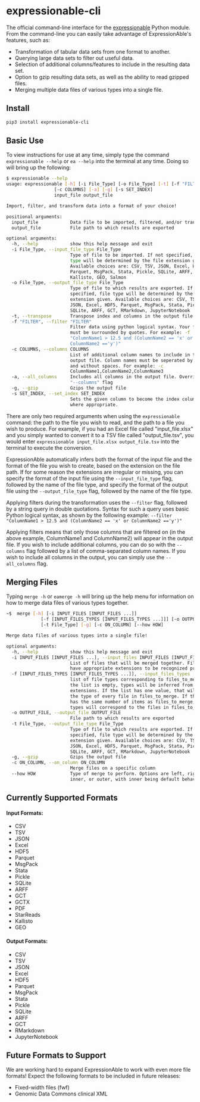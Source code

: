 # expressionable-cli
The official command-line interface for the [expressionable](https://github.com/srp33/expressionable) Python module.
From the command-line you can easily take advantage of ExpressionAble's features, such as:
* Transformation of tabular data sets from one format to another.
* Querying large data sets to filter out useful data.
* Selection of additional columns/features to include in the resulting data set.
* Option to gzip resulting data sets, as well as the ability to read gzipped files.
* Merging multiple data files of various types into a single file. 

## Install

```bash
pip3 install expressionable-cli
```

## Basic Use
To view instructions for use at any time, simply type the command `expressionable --help` or `ea --help` into the terminal at any time.
Doing so will bring up the following:
```bash
$ expressionable --help
usage: expressionable [-h] [-i File_Type] [-o File_Type] [-t] [-f "FILTER"]
                  [-c COLUMNS] [-a] [-g] [-s SET_INDEX]
                  input_file output_file

Import, filter, and transform data into a format of your choice!

positional arguments:
  input_file            Data file to be imported, filtered, and/or transformed
  output_file           File path to which results are exported

optional arguments:
  -h, --help            show this help message and exit
  -i File_Type, --input_file_type File_Type
                        Type of file to be imported. If not specified, file
                        type will be determined by the file extension given.
                        Available choices are: CSV, TSV, JSON, Excel, HDF5,
                        Parquet, MsgPack, Stata, Pickle, SQLite, ARFF, GCT,
                        Kallisto, GEO, Salmon
  -o File_Type, --output_file_type File_Type
                        Type of file to which results are exported. If not
                        specified, file type will be determined by the file
                        extension given. Available choices are: CSV, TSV,
                        JSON, Excel, HDF5, Parquet, MsgPack, Stata, Pickle,
                        SQLite, ARFF, GCT, RMarkdown, JupyterNotebook
  -t, --transpose       Transpose index and columns in the output file
  -f "FILTER", --filter "FILTER"
                        Filter data using python logical syntax. Your filter
                        must be surrounded by quotes. For example: -f
                        "ColumnName1 > 12.5 and (ColumnName2 == 'x' or
                        ColumnName2 =='y')"
  -c COLUMNS, --columns COLUMNS
                        List of additional column names to include in the
                        output file. Column names must be seperated by commas
                        and without spaces. For example: -c
                        ColumnName1,ColumnName2,ColumnName3
  -a, --all_columns     Includes all columns in the output file. Overrides the
                        "--columns" flag
  -g, --gzip            Gzips the output file
  -s SET_INDEX, --set_index SET_INDEX
                        Sets the given column to become the index column,
                        where appropriate.

```
There are only two required arguments when using the `expressionable` command: the path to the file you wish to read,
and the path to a file you wish to produce. For example, if you had an Excel file called "input_file.xlsx" and you 
simply wanted to convert it to a TSV file called "output_file.tsv", you would enter 
`expressionable input_file.xlsx output_file.tsv` into the terminal to execute the conversion.

ExpressionAble automatically infers both the format of the input file and the format of the file you wish to create, based
on the extension on the file path. If for some reason the extensions are irregular or missing, you can specify the 
format of the input file using the `--input_file_type` flag, followed by the name of the file type,
and specify the format of the output file using the `--output_file_type` flag, followed by the name of the file type.

Applying filters during the transformation uses the `--filter` flag, followed by a string query in double quotations.
Syntax for such a query uses basic Python logical syntax, as shown by the following example:
`--filter "ColumnName1 > 12.5 and (ColumnName2 == 'x' or ColumnName2 =='y')"`  

Applying filters means that only those columns that are filtered on (in the above example, ColumnName1 and ColumnName2)
will appear in the output file. If you wish to include additional columns, you can do so with the `--columns` flag 
followed by a list of comma-separated column names. If you wish to include all columns in the output, you can simply
use the `--all_columns` flag.

## Merging Files
Typing `merge -h` or `eamerge -h` will bring up the help menu for information on how to merge data files of various types together.

```bash
~$  merge [-h] [-i INPUT_FILES [INPUT_FILES ...]]
             [-f [INPUT_FILES_TYPES [INPUT_FILES_TYPES ...]]] [-o OUTPUT_FILE]
             [-t File_Type] [-g] [-c ON_COLUMN] [--how HOW]

Merge data files of various types into a single file!

optional arguments:
  -h, --help            show this help message and exit
  -i INPUT_FILES [INPUT_FILES ...], --input_files INPUT_FILES [INPUT_FILES ...]
                        List of files that will be merged together. Files must
                        have appropriate extensions to be recognized properly.
  -f [INPUT_FILES_TYPES [INPUT_FILES_TYPES ...]], --input_files_types [INPUT_FILES_TYPES [INPUT_FILES_TYPES ...]]
                        list of file types corresponding to files_to_merge. If
                        the list is empty, types will be inferred from file
                        extensions. If the list has one value, that will be
                        the type of every file in files_to_merge. If the list
                        has the same number of items as files_to_merge, the
                        types will correspond to the files in files_to_merge.
  -o OUTPUT_FILE, --output_file OUTPUT_FILE
                        File path to which results are exported
  -t File_Type, --output_file_type File_Type
                        Type of file to which results are exported. If not
                        specified, file type will be determined by the file
                        extension given. Available choices are: CSV, TSV,
                        JSON, Excel, HDF5, Parquet, MsgPack, Stata, Pickle,
                        SQLite, ARFF, GCT, RMarkdown, JupyterNotebook
  -g, --gzip            Gzips the output file
  -c ON_COLUMN, --on_column ON_COLUMN
                        Merge files on a specific column
  --how HOW             Type of merge to perform. Options are left, right,
                        inner, or outer, with inner being default behavior.

```


## Currently Supported Formats
#### Input Formats:
* CSV
* TSV
* JSON
* Excel
* HDF5
* Parquet
* MsgPack
* Stata
* Pickle
* SQLite
* ARFF
* GCT
* GCTX
* PDF
* StarReads
* Kallisto
* GEO

#### Output Formats:
* CSV 
* TSV
* JSON
* Excel
* HDF5
* Parquet
* MsgPack
* Stata 
* Pickle
* SQLite 
* ARFF 
* GCT 
* RMarkdown 
* JupyterNotebook

## Future Formats to Support
We are working hard to expand ExpressionAble to work with even more file formats! Expect the following formats to be 
included in future releases:
* Fixed-width files (fwf)
* Genomic Data Commons clinical XML
